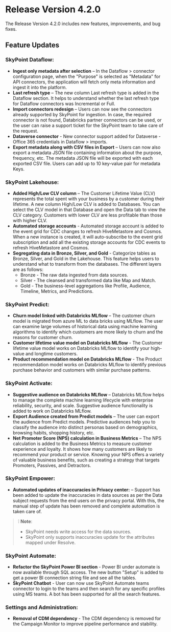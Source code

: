 # Release Version 4.2.0

The Release Version 4.2.0 includes new features, improvements, and bug fixes.

## Feature Updates

### SkyPoint Dataflow:

- **Ingest only metadata after selection** – In the Dataflow > connector configuration page, when the "Purpose" is selected as "Metadata" for API connectors, the application will fetch only meta information and ingest it into the platform.
- **Last refresh type** – The new column Last refresh type is added in the Dataflow section. It helps to understand whether the last refresh type for Dataflow connectors was Incremental or Full.
- **Import connectors redesign** – Users can now see the connectors already supported by SkyPoint for ingestion. In case, the required connector is not found, Databricks partner connectors can be used, or the user can raise a support ticket for the SkyPoint team to take care of the request.
- **Dataverse connector** - New connector support added for Dataverse - Office 365 credentials in Dataflow > imports.
- **Export metadata along with CSV files in Export** – Users can now also export a metadata JSON file containing information about the purpose, frequency, etc. The metadata JSON file will be exported with each exported CSV file. Users can add up to 10 key-value pair for metadata Keys.

### SkyPoint Lakehouse:

- **Added High/Low CLV column** – The Customer Lifetime Value (CLV) represents the total spent with your business by a customer during their lifetime. A new column High/Low CLV is added to Databases. You can select the CLV model in that Database and open the Data tab to view the CLV category. Customers with lower CLV are less profitable than those with higher CLV.
- **Automated storage accounts** - Automated storage account is added to the event grid for CDC changes to refresh HiveMetastore and Cosmos. When a new instance is created, it will auto-subscribe to the event grid subscription and add all the existing storage accounts for CDC events to refresh HiveMetastore and Cosmos.
- **Segregating data in Bronze, Silver, and Gold** - Categorize tables as Bronze, Silver, and Gold in the Lakehouse. This feature helps users to understand what to transform from the databases. The different layers are as follows:
  - Bronze - The raw data ingested from data sources.
  - Silver - The cleansed and transformed data like Map and Match.
  - Gold - The business-level aggregations like Profile, Audience, Timeline, Metrics, and Predictions.


### SkyPoint Predict:

- **Churn model linked with Databricks MLflow** – The customer churn model is migrated from azure ML to data bricks using MLflow.  The user can examine large volumes of historical data using machine learning algorithms to identify which customers are more likely to churn and the reasons for customer churn.
- **Customer lifetime value model on Databricks MLflow** - The Customer lifetime value model works on Databricks MLflow to identify your high-value and longtime customers.
- **Product recommendation model on Databricks MLflow** - The Product recommendation model works on Databricks MLflow to identify previous purchase behavior and customers with similar purchase patterns.

### SkyPoint Activate:

- **Suggestive audience on Databricks MLflow** – Databricks MLflow helps to manage the complete machine learning lifecycle with enterprise reliability, security, and scale. Suggestive audience functionality is added to work on Databricks MLflow.
- **Export Audience created from Predict models** – The user can export the audience from Predict models. Predictive audiences help you to classify the audience into distinct personas based on demographics, browsing habits, shopping history, etc.
- **Net Promoter Score (NPS) calculation in Business Metrics** – The NPS calculation is added to the Business Metrics to measure customer experience and loyalty. It shows how many customers are likely to recommend your product or service. Knowing your NPS offers a variety of valuable business benefits, such as creating a strategy that targets Promoters, Passives, and Detractors.

### SkyPoint Empower:

- **Automated updates of inaccuracies in Privacy center:** – Support has been added to update the inaccuracies in data sources as per the Data subject requests from the end users on the privacy portal. With this, the manual step of update has been removed and complete automation is taken care of.  
> :grey_exclamation: **Note**:
> - SkyPoint needs write access for the data sources.
> - SkyPoint only supports inaccuracies update for the attributes mapped under Resolve.

### SkyPoint Automate:

- **Refactor the SkyPoint Power BI section** - Power BI under automate is now available through SQL access. The new button "Setup" is added to get a power BI connection string file and see all the tables. 
- **SkyPoint Chatbot** - User can now use SkyPoint Automate teams connector to login to the teams and then search for any specific profiles using MS teams. A bot has been supported for all the search features.

### Settings and Administration:

- **Removal of CDM dependency** - The CDM dependency is removed for the Campaign Monitor to improve pipeline performance and stability.

